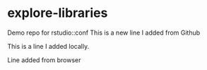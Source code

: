 # explore-libraries
Demo repo for rstudio::conf
This is a new line I added from Github

This is a line I added locally.

Line added from browser
